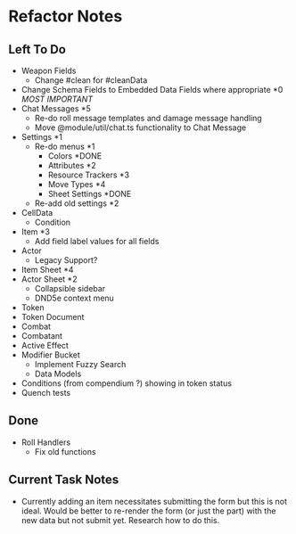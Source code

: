 # Refactor Notes

## Left To Do

- Weapon Fields
  - Change #clean for #cleanData
- Change Schema Fields to Embedded Data Fields where appropriate \*0 _MOST IMPORTANT_
- Chat Messages \*5
  - Re-do roll message templates and damage message handling
  - Move @module/util/chat.ts functionality to Chat Message
- Settings \*1
  - Re-do menus \*1
    - Colors \*DONE
    - Attributes \*2
    - Resource Trackers \*3
    - Move Types \*4
    - Sheet Settings \*DONE
  - Re-add old settings \*2
- CellData
  - Condition
- Item \*3
  - Add field label values for all fields
- Actor
  - Legacy Support?
- Item Sheet \*4
- Actor Sheet \*2
  - Collapsible sidebar
  - DND5e context menu
- Token
- Token Document
- Combat
- Combatant
- Active Effect
- Modifier Bucket
  - Implement Fuzzy Search
  - Data Models
- Conditions (from compendium ?) showing in token status
- Quench tests

## Done

- Roll Handlers
  - Fix old functions

## Current Task Notes

- Currently adding an item necessitates submitting the form but this is not ideal. Would be better to re-render the form (or just the part) with the new data but not submit yet. Research how to do this.
